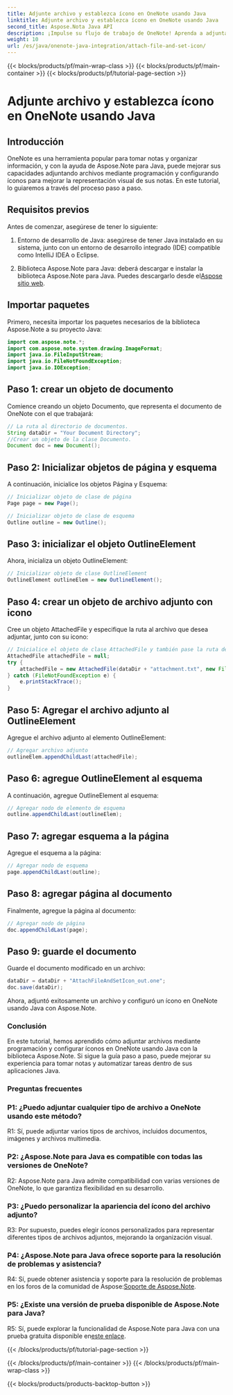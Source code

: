 ```yaml
---
title: Adjunte archivo y establezca ícono en OneNote usando Java
linktitle: Adjunte archivo y establezca ícono en OneNote usando Java
second_title: Aspose.Nota Java API
description: ¡Impulse su flujo de trabajo de OneNote! Aprenda a adjuntar archivos y personalizar iconos mediante programación en Java con Aspose.Note. ¡Pasos sencillos y código incluidos! #OneNote #Java #Aspose
weight: 10
url: /es/java/onenote-java-integration/attach-file-and-set-icon/
---
```


{{< blocks/products/pf/main-wrap-class >}}
{{< blocks/products/pf/main-container >}}
{{< blocks/products/pf/tutorial-page-section >}}

# Adjunte archivo y establezca ícono en OneNote usando Java

## Introducción

OneNote es una herramienta popular para tomar notas y organizar información, y con la ayuda de Aspose.Note para Java, puede mejorar sus capacidades adjuntando archivos mediante programación y configurando íconos para mejorar la representación visual de sus notas. En este tutorial, lo guiaremos a través del proceso paso a paso.

## Requisitos previos

Antes de comenzar, asegúrese de tener lo siguiente:

1. Entorno de desarrollo de Java: asegúrese de tener Java instalado en su sistema, junto con un entorno de desarrollo integrado (IDE) compatible como IntelliJ IDEA o Eclipse.
   
2.  Biblioteca Aspose.Note para Java: deberá descargar e instalar la biblioteca Aspose.Note para Java. Puedes descargarlo desde el[Aspose sitio web](https://releases.aspose.com/note/java/).

## Importar paquetes

Primero, necesita importar los paquetes necesarios de la biblioteca Aspose.Note a su proyecto Java:

```java
import com.aspose.note.*;
import com.aspose.note.system.drawing.ImageFormat;
import java.io.FileInputStream;
import java.io.FileNotFoundException;
import java.io.IOException;
```

## Paso 1: crear un objeto de documento

Comience creando un objeto Documento, que representa el documento de OneNote con el que trabajará:

```java
// La ruta al directorio de documentos.
String dataDir = "Your Document Directory";
//Crear un objeto de la clase Documento.
Document doc = new Document();
```

## Paso 2: Inicializar objetos de página y esquema

A continuación, inicialice los objetos Página y Esquema:

```java
// Inicializar objeto de clase de página
Page page = new Page();

// Inicializar objeto de clase de esquema
Outline outline = new Outline();
```

## Paso 3: inicializar el objeto OutlineElement

Ahora, inicializa un objeto OutlineElement:

```java
// Inicializar objeto de clase OutlineElement
OutlineElement outlineElem = new OutlineElement();
```

## Paso 4: crear un objeto de archivo adjunto con icono

Cree un objeto AttachedFile y especifique la ruta al archivo que desea adjuntar, junto con su icono:

```java
// Inicialice el objeto de clase AttachedFile y también pase la ruta de su icono
AttachedFile attachedFile = null;
try {
    attachedFile = new AttachedFile(dataDir + "attachment.txt", new FileInputStream(dataDir  + "icon.jpg"), ImageFormat.getJpeg());
} catch (FileNotFoundException e) {
    e.printStackTrace();
}
```

## Paso 5: Agregar el archivo adjunto al OutlineElement

Agregue el archivo adjunto al elemento OutlineElement:

```java
// Agregar archivo adjunto
outlineElem.appendChildLast(attachedFile);
```

## Paso 6: agregue OutlineElement al esquema

A continuación, agregue OutlineElement al esquema:

```java
// Agregar nodo de elemento de esquema
outline.appendChildLast(outlineElem);
```

## Paso 7: agregar esquema a la página

Agregue el esquema a la página:

```java
// Agregar nodo de esquema
page.appendChildLast(outline);
```

## Paso 8: agregar página al documento

Finalmente, agregue la página al documento:

```java
// Agregar nodo de página
doc.appendChildLast(page);
```

## Paso 9: guarde el documento

Guarde el documento modificado en un archivo:

```java
dataDir = dataDir + "AttachFileAndSetIcon_out.one";
doc.save(dataDir);
```

Ahora, adjuntó exitosamente un archivo y configuró un ícono en OneNote usando Java con Aspose.Note.

### Conclusión

En este tutorial, hemos aprendido cómo adjuntar archivos mediante programación y configurar íconos en OneNote usando Java con la biblioteca Aspose.Note. Si sigue la guía paso a paso, puede mejorar su experiencia para tomar notas y automatizar tareas dentro de sus aplicaciones Java.

### Preguntas frecuentes

### P1: ¿Puedo adjuntar cualquier tipo de archivo a OneNote usando este método?

R1: Sí, puede adjuntar varios tipos de archivos, incluidos documentos, imágenes y archivos multimedia.

### P2: ¿Aspose.Note para Java es compatible con todas las versiones de OneNote?

R2: Aspose.Note para Java admite compatibilidad con varias versiones de OneNote, lo que garantiza flexibilidad en su desarrollo.

### P3: ¿Puedo personalizar la apariencia del ícono del archivo adjunto?

R3: Por supuesto, puedes elegir íconos personalizados para representar diferentes tipos de archivos adjuntos, mejorando la organización visual.

### P4: ¿Aspose.Note para Java ofrece soporte para la resolución de problemas y asistencia?

 R4: Sí, puede obtener asistencia y soporte para la resolución de problemas en los foros de la comunidad de Aspose:[Soporte de Aspose.Note](https://forum.aspose.com/c/note/28).

### P5: ¿Existe una versión de prueba disponible de Aspose.Note para Java?

R5: Sí, puede explorar la funcionalidad de Aspose.Note para Java con una prueba gratuita disponible en[este enlace](https://releases.aspose.com/).

{{< /blocks/products/pf/tutorial-page-section >}}

{{< /blocks/products/pf/main-container >}}
{{< /blocks/products/pf/main-wrap-class >}}

{{< blocks/products/products-backtop-button >}}

